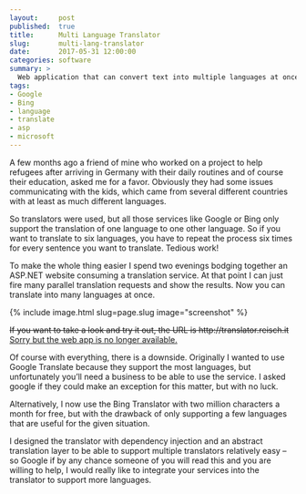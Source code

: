 ```yaml
---
layout:     post
published:  true
title:      Multi Language Translator
slug:       multi-lang-translator
date:       2017-05-31 12:00:00
categories: software
summary: >
  Web application that can convert text into multiple languages at once.
tags:
- Google
- Bing
- language
- translate
- asp
- microsoft
---
```


A few months ago a friend of mine who worked on a project to help refugees 
after arriving in Germany with their daily routines and of course their 
education, asked me for a favor. Obviously they had some issues communicating 
with the kids, which came from several different countries with at least as 
much different languages.

So translators were used, but all those services like Google or Bing only 
support the translation of one language to one other language. So if you want 
to translate to six languages, you have to repeat the process six times for 
every sentence you want to translate. Tedious work!

To make the whole thing easier I spend two evenings bodging together an ASP.NET 
website consuming a translation service. At that point I can just fire many 
parallel translation requests and show the results. Now you can translate into 
many languages at once.

{% include image.html slug=page.slug image="screenshot" %}

<del>
    If you want to take a look and try it out, 
    the URL is http://translator.reisch.it
</del>
<ins>Sorry but the web app is no longer available.</ins>

Of course with everything, there is a downside. Originally I wanted to use 
Google Translate because they support the most languages, but unfortunately 
you’ll need a business to be able to use the service. I asked google if they 
could make an exception for this matter, but with no luck.

Alternatively, I now use the Bing Translator with two million characters a 
month for free, but with the drawback of only supporting a few languages that 
are useful for the given situation.

I designed the translator with dependency injection and an abstract translation 
layer to be able to support multiple translators relatively easy – so Google if 
by any chance someone of you will read this and you are willing to help, I 
would really like to integrate your services into the translator to support 
more languages.
